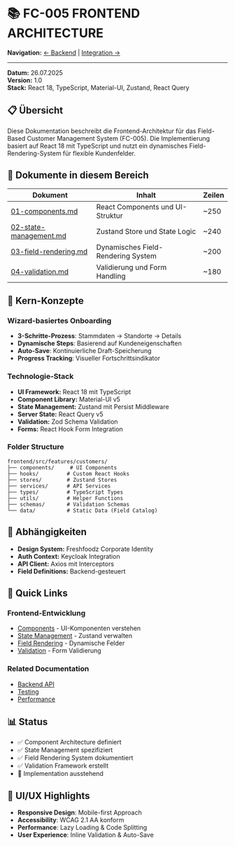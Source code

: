 # 📚 FC-005 FRONTEND ARCHITECTURE

**Navigation:** [← Backend](/Users/joergstreeck/freshplan-sales-tool/docs/features/FC-005-CUSTOMER-MANAGEMENT/02-BACKEND/README.md) | [Integration →](/Users/joergstreeck/freshplan-sales-tool/docs/features/FC-005-CUSTOMER-MANAGEMENT/04-INTEGRATION/README.md)

---

**Datum:** 26.07.2025  
**Version:** 1.0  
**Stack:** React 18, TypeScript, Material-UI, Zustand, React Query  

## 📋 Übersicht

Diese Dokumentation beschreibt die Frontend-Architektur für das Field-Based Customer Management System (FC-005). Die Implementierung basiert auf React 18 mit TypeScript und nutzt ein dynamisches Field-Rendering-System für flexible Kundenfelder.

## 📁 Dokumente in diesem Bereich

| Dokument | Inhalt | Zeilen |
|----------|--------|--------|
| [01-components.md](01-components.md) | React Components und UI-Struktur | ~250 |
| [02-state-management.md](02-state-management.md) | Zustand Store und State Logic | ~240 |
| [03-field-rendering.md](03-field-rendering.md) | Dynamisches Field-Rendering System | ~200 |
| [04-validation.md](04-validation.md) | Validierung und Form Handling | ~180 |

## 🎯 Kern-Konzepte

### Wizard-basiertes Onboarding
- **3-Schritte-Prozess**: Stammdaten → Standorte → Details
- **Dynamische Steps**: Basierend auf Kundeneigenschaften
- **Auto-Save**: Kontinuierliche Draft-Speicherung
- **Progress Tracking**: Visueller Fortschrittsindikator

### Technologie-Stack
- **UI Framework:** React 18 mit TypeScript
- **Component Library:** Material-UI v5
- **State Management:** Zustand mit Persist Middleware
- **Server State:** React Query v5
- **Validation:** Zod Schema Validation
- **Forms:** React Hook Form Integration

### Folder Structure
```
frontend/src/features/customers/
├── components/     # UI Components
├── hooks/         # Custom React Hooks
├── stores/        # Zustand Stores
├── services/      # API Services
├── types/         # TypeScript Types
├── utils/         # Helper Functions
├── schemas/       # Validation Schemas
└── data/          # Static Data (Field Catalog)
```

## 🔗 Abhängigkeiten

- **Design System:** Freshfoodz Corporate Identity
- **Auth Context:** Keycloak Integration
- **API Client:** Axios mit Interceptors
- **Field Definitions:** Backend-gesteuert

## 🚀 Quick Links

### Frontend-Entwicklung
- [Components](01-components.md) - UI-Komponenten verstehen
- [State Management](02-state-management.md) - Zustand verwalten
- [Field Rendering](03-field-rendering.md) - Dynamische Felder
- [Validation](04-validation.md) - Form Validierung

### Related Documentation
- [Backend API](/Users/joergstreeck/freshplan-sales-tool/docs/features/FC-005-CUSTOMER-MANAGEMENT/02-BACKEND/03-rest-api.md)
- [Testing](/Users/joergstreeck/freshplan-sales-tool/docs/features/FC-005-CUSTOMER-MANAGEMENT/05-TESTING/README.md)
- [Performance](/Users/joergstreeck/freshplan-sales-tool/docs/features/FC-005-CUSTOMER-MANAGEMENT/07-PERFORMANCE/README.md)

## 📊 Status

- ✅ Component Architecture definiert
- ✅ State Management spezifiziert
- ✅ Field Rendering System dokumentiert
- ✅ Validation Framework erstellt
- 🔄 Implementation ausstehend

## 🎨 UI/UX Highlights

- **Responsive Design**: Mobile-first Approach
- **Accessibility**: WCAG 2.1 AA konform
- **Performance**: Lazy Loading & Code Splitting
- **User Experience**: Inline Validation & Auto-Save